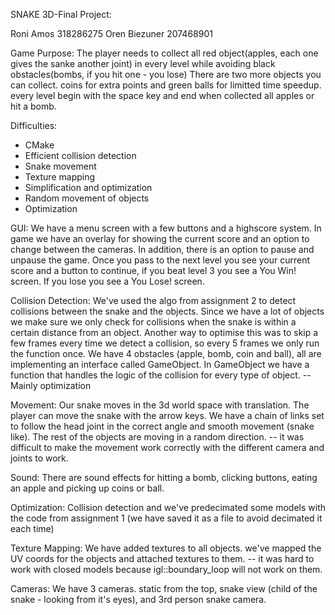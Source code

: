 SNAKE 3D-Final Project:

Roni Amos 318286275
Oren Biezuner 207468901

Game Purpose:
The player needs to collect all red object(apples, each one gives the sanke another joint)
in every level while avoiding black obstacles(bombs, if you hit one - you lose)
There are two more objects you can collect. coins for extra points and green balls for limitted time speedup.
every level begin with the space key and end when collected all apples or hit a bomb.

Difficulties:
- CMake
- Efficient collision detection
- Snake movement
- Texture mapping
- Simplification and optimization
- Random movement of objects
- Optimization

GUI:
We have a menu screen with a few buttons and a highscore system.
In game we have an overlay for showing the current score and an option to change between the cameras.
In addition, there is an option to pause and unpause the game.
Once you pass to the next level you see your current score and a button to continue, if you beat level 3 you see a You Win! screen.
If you lose you see a You Lose! screen.

Collision Detection:
We've used the algo from assignment 2 to detect collisions between the snake and the objects.
Since we have a lot of objects we make sure we only check for collisions when the snake is within a certain distance from an object.
Another way to optimise this was to skip a few frames every time we detect a collision, so every 5 frames we only run the function once.
We have 4 obstacles (apple, bomb, coin and ball), all are implementing an interface called GameObject.
In GameObject we have a function that handles the logic of the collision for every type of object.
-- Mainly optimization

Movement:
Our snake moves in the 3d world space with translation. The player can move the snake with the arrow keys.
We have a chain of links set to follow the head joint in the correct angle and smooth movement (snake like).
The rest of the objects are moving in a random direction.
-- it was difficult to make the movement work correctly with the different camera and joints to work.

Sound:
There are sound effects for hitting a bomb, clicking buttons, eating an apple and picking up coins or ball.

Optimization:
Collision detection and we've predecimated some models with the code from assignment 1 (we have saved it as a file to avoid decimated it each time)

Texture Mapping:
We have added textures to all objects. we've mapped the UV coords for the objects and attached textures to them.
-- it was hard to work with closed models because igl::boundary_loop will not work on them.

Cameras:
We have 3 cameras.
static from the top, snake view (child of the snake - looking from it's eyes), and 3rd person snake camera.
